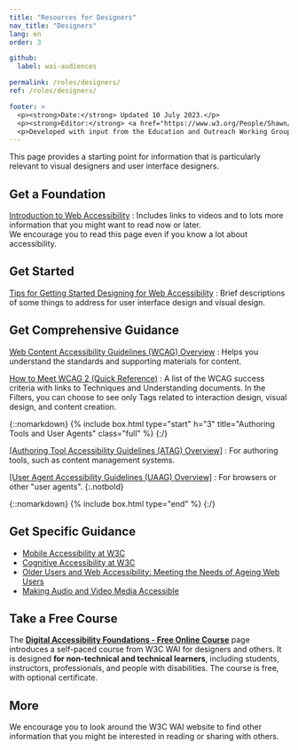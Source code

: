 ```yaml
---
title: "Resources for Designers"
nav_title: "Designers"
lang: en
order: 3

github:
  label: wai-audiences

permalink: /roles/designers/
ref: /roles/designers/

footer: >
  <p><strong>Date:</strong> Updated 10 July 2023.</p>
  <p><strong>Editor:</strong> <a href="https://www.w3.org/People/Shawn/">Shawn Lawton Henry</a>. Contributor: James Green.</p>
  <p>Developed with input from the Education and Outreach Working Group (<a href="https://www.w3.org/WAI/EO/">EOWG</a>).</p>
---
```


This page provides a starting point for information that is particularly relevant to visual designers and user interface designers.

## Get a Foundation

[Introduction to Web Accessibility](/fundamentals/accessibility-intro/)
: Includes links to videos and to lots more information that you might want to read now or later.<br/>We encourage you to read this page even if you know a lot about accessibility.

## Get Started

[Tips for Getting Started Designing for Web Accessibility](/tips/designing/)
: Brief descriptions of some things to address for user interface design and visual design.

## Get Comprehensive Guidance

[Web Content Accessibility Guidelines (WCAG) Overview](/standards-guidelines/wcag/)
: Helps you understand the standards and supporting materials for content.

[How to Meet WCAG 2 (Quick Reference)](https://www.w3.org/WAI/WCAG21/quickref/?versions=2.1&currentsidebar=%23col_customize)
: A list of the WCAG success criteria with links to Techniques and Understanding documents. In the Filters, you can choose to see only Tags related to interaction design, visual design, and content creation.

{::nomarkdown}
{% include box.html type="start" h="3" title="Authoring Tools and User Agents" class="full" %}
{:/}

[[Authoring Tool Accessibility Guidelines (ATAG) Overview]](/standards-guidelines/atag/)
: For authoring tools, such as content management systems. 

[[User Agent Accessibility Guidelines (UAAG) Overview]](/standards-guidelines/uaag/)
: For browsers or other "user agents".
{:.notbold}

{::nomarkdown}
{% include box.html type="end" %}
{:/}

## Get Specific Guidance

* [Mobile Accessibility at W3C](/standards-guidelines/mobile/)
* [Cognitive Accessibility at W3C](/cognitive/)
* [Older Users and Web Accessibility: Meeting the Needs of Ageing Web Users](/older-users/)
* [Making Audio and Video Media Accessible](/media/av/)

## Take a Free Course

The **[Digital Accessibility Foundations - Free Online Course](/courses/foundations-course/)** page introduces a self-paced course from W3C WAI for designers and others. It is designed **for non-technical and technical learners**, including students, instructors, professionals, and people with disabilities. The course is free, with optional certificate.

## More

We encourage you to look around the W3C WAI website to find other information that you might be interested in reading or sharing with others.


